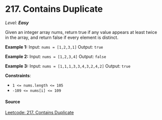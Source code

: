 # 217. Contains Duplicate

_Level: **Easy**_

Given an integer array nums, return true if any value appears at least twice in the array, and return false if every element is distinct.

**Example 1:**
Input: `nums = [1,2,3,1]`
Output: `true`

**Example 2:**
Input: `nums = [1,2,3,4]`
Output: `false`

**Example 3:**
Input: `nums = [1,1,1,3,3,4,3,2,4,2]`
Output: `true`

**Constraints**:

- `1 <= nums.length <= 105`
- `-109 <= nums[i] <= 109`

#### Source

[Leetcode: 217. Contains Duplicate](https://leetcode.com/problems/contains-duplicate/)
